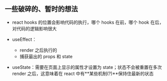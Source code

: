 ## 一些破碎的、暂时的想法

- react hooks 的位置会影响代码的执行，哪个 hooks 在前，哪个 hook 在后，对代码的逻辑影响很大

- useEffect：
  - render 之后执行的
  - 捕获最出的 props 和 state
- useState：需要在页面上显示的属性才设置为 state；状态不会被重置在多次 render 之后，这意味着在 react 中有**某些机制(?)**保持住最新的状态


